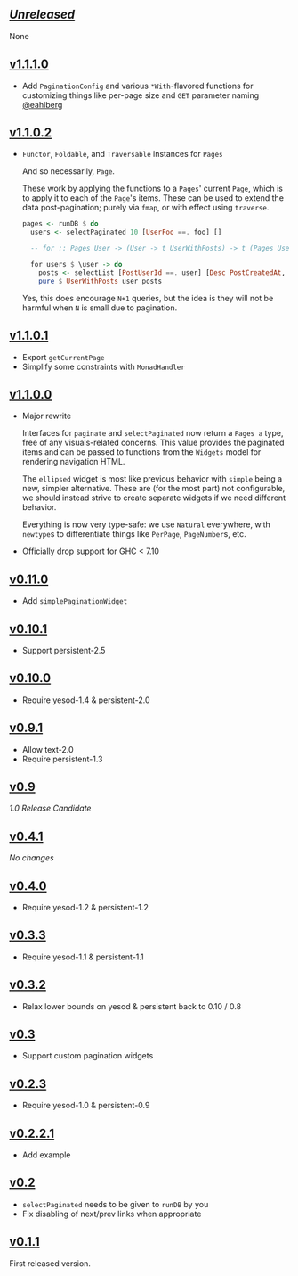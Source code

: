 ## [*Unreleased*](https://github.com/pbrisbin/yesod-paginator/compare/v1.1.1.0...master)

None

## [v1.1.1.0](https://github.com/pbrisbin/yesod-paginator/compare/v1.1.0.2...v1.1.1.0)

- Add `PaginationConfig` and various `*With`-flavored functions for customizing
  things like per-page size and `GET` parameter naming [@eahlberg](https://github.com/pbrisbin/yesod-paginator/pull/33)

## [v1.1.0.2](https://github.com/pbrisbin/yesod-paginator/compare/v1.1.0.0...v1.1.0.2)

- `Functor`, `Foldable`, and `Traversable` instances for `Pages`

  And so necessarily, `Page`.

  These work by applying the functions to a `Pages`' current `Page`, which is to
  apply it to each of the `Page`'s items. These can be used to extend the data
  post-pagination; purely via `fmap`, or with effect using `traverse`.

  ```hs
  pages <- runDB $ do
    users <- selectPaginated 10 [UserFoo ==. foo] []

    -- for :: Pages User -> (User -> t UserWithPosts) -> t (Pages UserWithPosts)

    for users $ \user -> do
      posts <- selectList [PostUserId ==. user] [Desc PostCreatedAt, LimitTo 5]
      pure $ UserWithPosts user posts
  ```

  Yes, this does encourage `N+1` queries, but the idea is they will not be
  harmful when `N` is small due to pagination.

## [v1.1.0.1](https://github.com/pbrisbin/yesod-paginator/compare/v1.1.0.0...v1.1.0.1)

- Export `getCurrentPage`
- Simplify some constraints with `MonadHandler`

## [v1.1.0.0](https://github.com/pbrisbin/yesod-paginator/compare/v0.11.0...v1.1.0.0)

- Major rewrite

  Interfaces for `paginate` and `selectPaginated` now return a `Pages a` type,
  free of any visuals-related concerns. This value provides the paginated items
  and can be passed to functions from the `Widgets` model for rendering
  navigation HTML.

  The `ellipsed` widget is most like previous behavior with `simple` being a
  new, simpler alternative. These are (for the most part) not configurable, we
  should instead strive to create separate widgets if we need different
  behavior.

  Everything is now very type-safe: we use `Natural` everywhere, with `newtype`s
  to differentiate things like `PerPage`, `PageNumber`s, etc.

- Officially drop support for GHC < 7.10

## [v0.11.0](https://github.com/pbrisbin/yesod-paginator/compare/v0.10.1...v0.11.0)

- Add `simplePaginationWidget`

## [v0.10.1](https://github.com/pbrisbin/yesod-paginator/compare/v0.10.0...v0.10.1)

- Support persistent-2.5

## [v0.10.0](https://github.com/pbrisbin/yesod-paginator/compare/v0.9.1...v0.10.0)

- Require yesod-1.4 & persistent-2.0

## [v0.9.1](https://github.com/pbrisbin/yesod-paginator/compare/v0.9...v0.9.1)

- Allow text-2.0
- Require persistent-1.3

## [v0.9](https://github.com/pbrisbin/yesod-paginator/compare/v0.4.1...v0.9)

*1.0 Release Candidate*

## [v0.4.1](https://github.com/pbrisbin/yesod-paginator/compare/v0.4.0...v0.4.1)

*No changes*

## [v0.4.0](https://github.com/pbrisbin/yesod-paginator/compare/v0.3.3...v0.4.0)

- Require yesod-1.2 & persistent-1.2

## [v0.3.3](https://github.com/pbrisbin/yesod-paginator/compare/v0.3.2...v0.3.3)

- Require yesod-1.1 & persistent-1.1

## [v0.3.2](https://github.com/pbrisbin/yesod-paginator/compare/v0.3...v0.3.2)

- Relax lower bounds on yesod & persistent back to 0.10 / 0.8

## [v0.3](https://github.com/pbrisbin/yesod-paginator/compare/v0.2.3...v0.3)

- Support custom pagination widgets

## [v0.2.3](https://github.com/pbrisbin/yesod-paginator/compare/v0.2.2.1...v0.2.3)

- Require yesod-1.0 & persistent-0.9

## [v0.2.2.1](https://github.com/pbrisbin/yesod-paginator/compare/v0.2...v0.2.2.1)

- Add example

## [v0.2](https://github.com/pbrisbin/yesod-paginator/compare/v0.1.1...v0.2)

- `selectPaginated` needs to be given to `runDB` by you
- Fix disabling of next/prev links when appropriate

## [v0.1.1](https://github.com/pbrisbin/yesod-paginator/tree/v0.1.1)

First released version.
